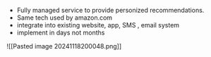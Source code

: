 
- Fully managed service to provide personized recommendations.
- Same tech used by amazon.com
- integrate into existing website, app, SMS , email system
- implement in days not months

![[Pasted image 20241118200048.png]]